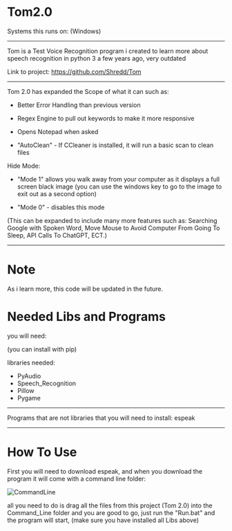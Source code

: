 # Tom2.0

Systems this runs on: (Windows)

---

Tom is a Test Voice Recognition program i created to learn more about speech recognition in python 3 a few years ago, very outdated

Link to project: https://github.com/Shredd/Tom

---

Tom 2.0 has expanded the Scope of what it can such as:

- Better Error Handling than previous version

- Regex Engine to pull out keywords to make it more responsive

- Opens Notepad when asked

- "AutoClean" - If CCleaner is installed, it will run a basic scan to clean files

Hide Mode: 

- "Mode 1" allows you walk away from your computer as it displays a full screen black image (you can use the windows key to go to the image to exit out as a second option)

- "Mode 0" - disables this mode

(This can be expanded to include many more features such as: Searching Google with Spoken Word, Move Mouse to Avoid Computer From Going To Sleep, API Calls To ChatGPT, ECT.)


---

# Note

As i learn more, this code will be updated in the future.

# Needed Libs and Programs

you will need:

(you can install with pip)

libraries needed:
- PyAudio
- Speech_Recognition
- Pillow
- Pygame

---

Programs that are not libraries that you will need to install: espeak

---

# How To Use

First you will need to download espeak, and when you download the program it will come with a command line folder:


![CommandLine](https://github.com/user-attachments/assets/d4a48faf-e7e9-4756-8272-de3fa4ea0162)


all you need to do is drag all the files from this project (Tom 2.0) into the Command_Line folder and you are good to go, just run the "Run.bat" and the program will start, (make sure you have installed all Libs above)
